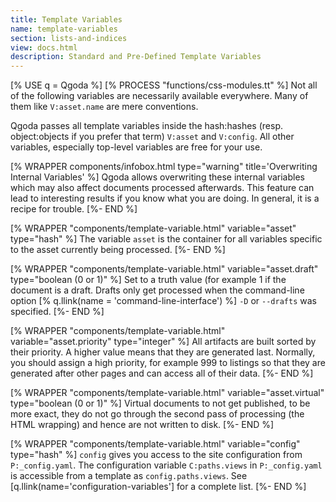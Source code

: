 ```yaml
---
title: Template Variables
name: template-variables
section: lists-and-indices
view: docs.html
description: Standard and Pre-Defined Template Variables
---
```

[% USE q = Qgoda %]
[% PROCESS "functions/css-modules.tt" %]
Not all of the following variables are necessarily available everywhere.
Many of them like `V:asset.name` are mere conventions.

Qgoda passes all template variables inside the <q-term>hash:hashes</q-term> (resp. 
<q-term>object:objects</q-term> if
you prefer that term) `V:asset` and `V:config`.  All other
variables, especially top-level variables are free for your use.

[% WRAPPER components/infobox.html
   type="warning" title='Overwriting Internal Variables' %]
Qgoda allows overwriting these internal variables which may also affect
documents processed afterwards.  This feature can lead to interesting
results if you know what you are doing.  In general, it is a recipe
for trouble.
[%- END %]

[% WRAPPER "components/template-variable.html"
   variable="asset" type="hash" %]
The variable `asset` is the container for all variables specific to
the asset currently being processed.
[%- END %]

[% WRAPPER "components/template-variable.html"
   variable="asset.draft" type="boolean (0 or 1)" %]
Set to a truth value (for example 1 if the document is a draft.  Drafts only get processed when the command-line option [% q.llink(name = 'command-line-interface') %] `-D` or `--drafts` was specified.
[%- END %]

[% WRAPPER "components/template-variable.html"
   variable="asset.priority" type="integer" %]
All artifacts are built sorted by their priority.  A higher value means that they are generated last.  Normally, you should assign a high priority, for example 999 to listings so that they are generated after other pages and can access all of their data.
[%- END %]

[% WRAPPER "components/template-variable.html"
   variable="asset.virtual" type="boolean (0 or 1)" %]
Virtual documents to not get published, to be more exact, they do not go through the second pass of processing (the HTML wrapping) and hence are not written to disk.
[%- END %]

[% WRAPPER "components/template-variable.html"
   variable="config" type="hash" %]
`config` gives you access to the site configuration from `P:_config.yaml`.
The configuration variable `C:paths.views` in `P:_config.yaml` is
accessible from a template as `config.paths.views`.  See
[q.llink(name='configuration-variables'] for a complete list.
[%- END %]
